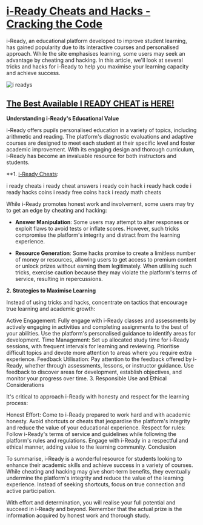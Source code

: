 #  [i-Ready Cheats and Hacks - Cracking the Code](https://linktr.ee/WinCheat)

i-Ready, an educational platform developed to improve student learning, has gained popularity due to its interactive courses and personalised approach. While the site emphasises learning, some users may seek an advantage by cheating and hacking. In this article, we'll look at several tricks and hacks for i-Ready to help you maximise your learning capacity and achieve success.

![i readys](https://github.com/ireadycheats/answers/assets/136310203/174d1d77-c031-4ac4-b8ad-cc35fbb80447)

## [The Best Available I READY CHEAT is HERE!](https://linktr.ee/WinCheat)

**Understanding i-Ready's Educational Value**

i-Ready offers pupils personalised education in a variety of topics, including arithmetic and reading. The platform's diagnostic evaluations and adaptive courses are designed to meet each student at their specific level and foster academic improvement. With its engaging design and thorough curriculum, i-Ready has become an invaluable resource for both instructors and students.

**1. [i-Ready Cheats](https://linktr.ee/WinCheat):

i ready cheats
i ready cheat answers
i ready coin hack
i ready hack code
i ready hacks coins
i ready free coins hack
i ready math cheats

While i-Ready promotes honest work and involvement, some users may try to get an edge by cheating and hacking:

- **Answer Manipulation**: Some users may attempt to alter responses or exploit flaws to avoid tests or inflate scores. However, such tricks compromise the platform's integrity and distract from the learning experience.

- **Resource Generation**: Some hacks promise to create a limitless number of money or resources, allowing users to get access to premium content or unlock prizes without earning them legitimately. When utilising such tricks, exercise caution because they may violate the platform's terms of service, resulting in repercussions.

**2. Strategies to Maximise Learning**

Instead of using tricks and hacks, concentrate on tactics that encourage true learning and academic growth:



Active Engagement: Fully engage with i-Ready classes and assessments by actively engaging in activities and completing assignments to the best of your abilities. Use the platform's personalised guidance to identify areas for development.
Time Management: Set up allocated study time for i-Ready sessions, with frequent intervals for learning and reviewing. Prioritise difficult topics and devote more attention to areas where you require extra experience.
Feedback Utilisation: Pay attention to the feedback offered by i-Ready, whether through assessments, lessons, or instructor guidance. Use feedback to discover areas for development, establish objectives, and monitor your progress over time.
3. Responsible Use and Ethical Considerations

It's critical to approach i-Ready with honesty and respect for the learning process:



Honest Effort: Come to i-Ready prepared to work hard and with academic honesty. Avoid shortcuts or cheats that jeopardise the platform's integrity and reduce the value of your educational experience.
Respect for rules: Follow i-Ready's terms of service and guidelines while following the platform's rules and regulations. Engage with i-Ready in a respectful and ethical manner, adding value to the learning community.
Conclusion

To summarise, i-Ready is a wonderful resource for students looking to enhance their academic skills and achieve success in a variety of courses. While cheating and hacking may give short-term benefits, they eventually undermine the platform's integrity and reduce the value of the learning experience. Instead of seeking shortcuts, focus on true connection and active participation.

With effort and determination, you will realise your full potential and succeed in i-Ready and beyond. Remember that the actual prize is the information acquired by honest work and thorough study.
